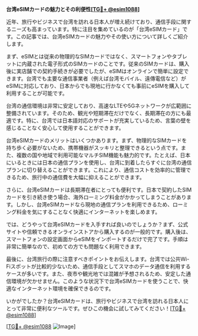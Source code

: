 **台湾eSIMカードの魅力とその利便性[[TG💪+ @esim1088](https://t.me/s/esim1088)]**

近年、旅行やビジネスで台湾を訪れる日本人が増え続けており、通信手段に関するニーズも高まっています。特に注目を集めているのが「台湾eSIMカード」です。この記事では、台湾eSIMカードの魅力やその使い方について詳しくご紹介します。

まず、eSIMとは従来の物理的なSIMカードではなく、スマートフォンやタブレットに内蔵された電子形式のSIMカードのことです。従来のSIMカードは、購入後に実店舗での契約手続きが必要でしたが、eSIMはオンラインで簡単に設定できます。台湾でも主要な通信事業者（例えば台湾モバイル、遠傳電信など）がeSIMに対応しており、日本からでも現地に行かなくても事前にeSIMを購入して利用することが可能です。

台湾の通信環境は非常に安定しており、高速なLTEや5Gネットワークが広範囲に整備されています。そのため、観光や短期滞在だけでなく、長期滞在の方にも最適です。特に、台湾では日本語対応のサポートが充実しているため、言葉の壁を感じることなく安心して使用することができます。

台湾eSIMカードのメリットはいくつかあります。まず、物理的なSIMカードを持ち歩く必要がないため、携帯機器がスッキリと整理できるという点です。また、複数の国や地域で利用可能なマルチSIM機能も魅力的です。たとえば、日本にいるときには日本の通信プランを使用し、台湾に到着したらすぐに台湾の通信プランに切り替えることができます。これにより、通信コストを効率的に管理できるため、旅行中の通信費を大幅に抑えることができます。

さらに、台湾eSIMカードは長期滞在者にとっても便利です。日本で契約したSIMカードを引き続き使う場合、海外ローミング料金がかかってしまうことがあります。しかし、台湾eSIMカードなら現地の通信プランを利用できるため、ローミング料金を気にすることなく快適にインターネットを楽しめます。

では、どうやって台湾eSIMカードを入手すれば良いのでしょうか？まず、公式サイトや信頼できるオンラインストアから購入するのが一般的です。購入後は、スマートフォンの設定画面からeSIMをインポートするだけで完了です。手順は非常に簡単なので、初めての方でも問題なく利用できます。

最後に、台湾旅行の際に注意すべきポイントをお伝えします。台湾では公共Wi-Fiスポットが比較的少ないため、通信手段としてスマホのデータ通信を利用するケースが多いです。また、夜市や観光地では混雑が予想されるため、安定した通信環境が欠かせません。このような状況下で台湾eSIMカードを使うことで、快適なインターネット環境を確保できるのです。

いかがでしたか？台湾eSIMカードは、旅行やビジネスで台湾を訪れる日本人にとって非常に便利なツールです。ぜひこの機会に試してみてください！[[TG💪+ @esim1088](https://t.me/s/esim1088)]

[[TG💪+ @esim1088](https://t.me/s/esim1088) ![Image](https://i.postimg.cc/Y0z9fWf4/image.png)]